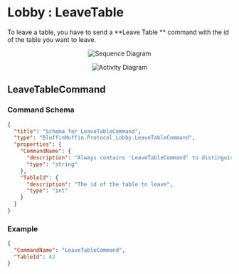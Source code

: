 # Lobby : LeaveTable

To leave a table, you have to send a **Leave Table ** command with the id of the table you want to leave.

<p align=center><img src="https://github.com/Ericmas001/BluffinMuffin.Protocol/blob/main/Documentation/Sequences/BluffinMuffin.Protocol.Lobby.LeaveTableCommand.png" alt="Sequence Diagram"></p>

<p align=center><img src="https://github.com/Ericmas001/BluffinMuffin.Protocol/blob/main/Documentation/Activities/BluffinMuffin.Protocol.Lobby.LeaveTableCommand.png" alt="Activity Diagram"></p>

## LeaveTableCommand

### Command Schema

```json
{
  "title": "Schema for LeaveTableCommand",
  "type": "BluffinMuffin.Protocol.Lobby.LeaveTableCommand",
  "properties": {
    "CommandName": {
      "description": "Always contains 'LeaveTableCommand' to distinguish the command from others.",
      "type": "string"
    },
    "TableId": {
      "description": "The id of the table to leave",
      "type": "int"
    }
  }
}
```

### Example

```json
{
  "CommandName": "LeaveTableCommand",
  "TableId": 42
}
```

